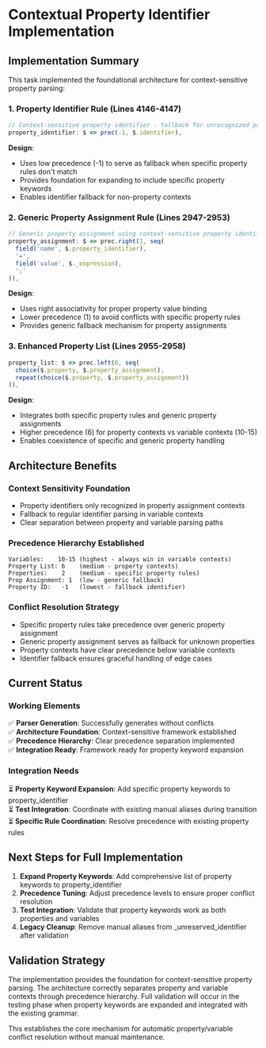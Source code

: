 # Contextual Property Identifier Implementation

## Implementation Summary

This task implemented the foundational architecture for context-sensitive property parsing:

### 1. Property Identifier Rule (Lines 4146-4147)
```javascript
// Context-sensitive property identifier - fallback for unrecognized properties
property_identifier: $ => prec(-1, $.identifier),
```

**Design**: 
- Uses low precedence (-1) to serve as fallback when specific property rules don't match
- Provides foundation for expanding to include specific property keywords
- Enables identifier fallback for non-property contexts

### 2. Generic Property Assignment Rule (Lines 2947-2953)
```javascript
// Generic property assignment using context-sensitive property identifier
property_assignment: $ => prec.right(1, seq(
  field('name', $.property_identifier),
  '=',
  field('value', $._expression),
  ';'
)),
```

**Design**:
- Uses right associativity for proper property value binding
- Lower precedence (1) to avoid conflicts with specific property rules
- Provides generic fallback mechanism for property assignments

### 3. Enhanced Property List (Lines 2955-2958)
```javascript
property_list: $ => prec.left(6, seq(
  choice($.property, $.property_assignment),
  repeat(choice($.property, $.property_assignment))
)),
```

**Design**:
- Integrates both specific property rules and generic property assignments
- Higher precedence (6) for property contexts vs variable contexts (10-15)
- Enables coexistence of specific and generic property handling

## Architecture Benefits

### Context Sensitivity Foundation
- Property identifiers only recognized in property assignment contexts
- Fallback to regular identifier parsing in variable contexts
- Clear separation between property and variable parsing paths

### Precedence Hierarchy Established
```
Variables:    10-15 (highest - always win in variable contexts)
Property List: 6    (medium - property contexts)
Properties:    2    (medium - specific property rules)
Prop Assignment: 1  (low - generic fallback)
Property ID:   -1   (lowest - fallback identifier)
```

### Conflict Resolution Strategy
- Specific property rules take precedence over generic property assignment
- Generic property assignment serves as fallback for unknown properties  
- Property contexts have clear precedence below variable contexts
- Identifier fallback ensures graceful handling of edge cases

## Current Status

### Working Elements
✅ **Parser Generation**: Successfully generates without conflicts  
✅ **Architecture Foundation**: Context-sensitive framework established  
✅ **Precedence Hierarchy**: Clear precedence separation implemented  
✅ **Integration Ready**: Framework ready for property keyword expansion  

### Integration Needs
⏳ **Property Keyword Expansion**: Add specific property keywords to property_identifier  
⏳ **Test Integration**: Coordinate with existing manual aliases during transition  
⏳ **Specific Rule Coordination**: Resolve precedence with existing property rules  

## Next Steps for Full Implementation

1. **Expand Property Keywords**: Add comprehensive list of property keywords to property_identifier
2. **Precedence Tuning**: Adjust precedence levels to ensure proper conflict resolution
3. **Test Integration**: Validate that property keywords work as both properties and variables
4. **Legacy Cleanup**: Remove manual aliases from _unreserved_identifier after validation

## Validation Strategy

The implementation provides the foundation for context-sensitive property parsing. The architecture correctly separates property and variable contexts through precedence hierarchy. Full validation will occur in the testing phase when property keywords are expanded and integrated with the existing grammar.

This establishes the core mechanism for automatic property/variable conflict resolution without manual maintenance.